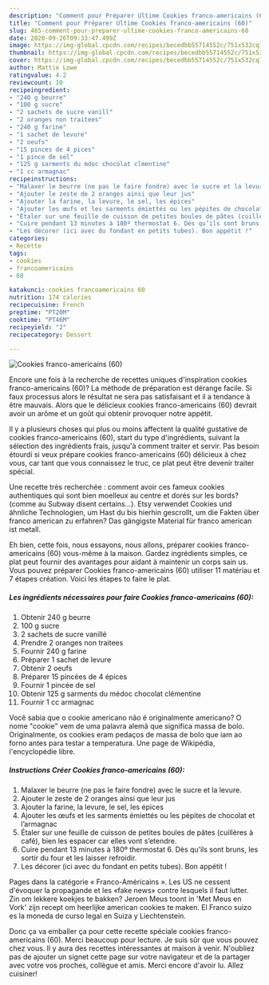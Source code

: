 ```yaml
---
description: "Comment pour Préparer Ultime Cookies franco-americains (60)"
title: "Comment pour Préparer Ultime Cookies franco-americains (60)"
slug: 465-comment-pour-preparer-ultime-cookies-franco-americains-60
date: 2020-09-26T09:33:47.499Z
image: https://img-global.cpcdn.com/recipes/becedbb55714552c/751x532cq70/cookies-franco-americains-60-photo-principale-de-la-recette.jpg
thumbnail: https://img-global.cpcdn.com/recipes/becedbb55714552c/751x532cq70/cookies-franco-americains-60-photo-principale-de-la-recette.jpg
cover: https://img-global.cpcdn.com/recipes/becedbb55714552c/751x532cq70/cookies-franco-americains-60-photo-principale-de-la-recette.jpg
author: Mattie Lowe
ratingvalue: 4.2
reviewcount: 10
recipeingredient:
- "240 g beurre"
- "100 g sucre"
- "2 sachets de sucre vanill"
- "2 oranges non traitees"
- "240 g farine"
- "1 sachet de levure"
- "2 oeufs"
- "15 pinces de 4 pices"
- "1 pince de sel"
- "125 g sarments du mdoc chocolat clmentine"
- "1 cc armagnac"
recipeinstructions:
- "Malaxer le beurre (ne pas le faire fondre) avec le sucre et la levure."
- "Ajouter le zeste de 2 oranges ainsi que leur jus"
- "Ajouter la farine, la levure, le sel, les épices"
- "Ajouter les œufs et les sarments émiettés ou les pépites de chocolat et l’armagnac"
- "Étaler sur une feuille de cuisson de petites boules de pâtes (cuillères à café), bien les espacer car elles vont s’etendre."
- "Cuire pendant 13 minutes à 180º thermostat 6. Dès qu’ils sont bruns, les sortir du four et les laisser refroidir."
- "Les décorer (ici avec du fondant en petits tubes). Bon appétit !"
categories:
- Recette
tags:
- cookies
- francoamericains
- 60

katakunci: cookies francoamericains 60 
nutrition: 174 calories
recipecuisine: French
preptime: "PT20M"
cooktime: "PT46M"
recipeyield: "2"
recipecategory: Dessert

---
```



![Cookies franco-americains (60)](https://img-global.cpcdn.com/recipes/becedbb55714552c/751x532cq70/cookies-franco-americains-60-photo-principale-de-la-recette.jpg)

Encore une fois à la recherche de recettes uniques d'inspiration cookies franco-americains (60)? La méthode de préparation est dérange facile. Si faux processus alors le résultat ne sera pas satisfaisant et il a tendance à être mauvais. Alors que le délicieux cookies franco-americains (60) devrait avoir un arôme et un goût qui obtenir provoquer notre appétit.

Il y a plusieurs choses qui plus ou moins affectent la qualité gustative de cookies franco-americains (60), start du type d'ingrédients, suivant la sélection des ingrédients frais, jusqu'à comment traiter et servir. Pas besoin étourdi si veux prépare cookies franco-americains (60) délicieux à chez vous, car tant que vous connaissez le truc, ce plat peut être devenir traiter spécial.

Une recette très recherchée : comment avoir ces fameux cookies authentiques qui sont bien moelleux au centre et dorés sur les bords? (comme au Subway disent certains…). Etsy verwendet Cookies und ähnliche Technologien, um Hast du bis hierhin gescrollt, um die Fakten über franco american zu erfahren? Das gängigste Material für franco american ist metall.


Eh bien, cette fois, nous essayons, nous allons, préparer cookies franco-americains (60) vous-même à la maison. Gardez ingrédients simples, ce plat peut fournir des avantages pour aidant à maintenir un corps sain us. Vous pouvez préparer Cookies franco-americains (60) utiliser 11 matériau et 7 étapes création. Voici les étapes to faire le plat.

<!--inarticleads1-->

##### Les ingrédients nécessaires pour faire Cookies franco-americains (60):

1. Obtenir 240 g beurre
1.  100 g sucre
1.  2 sachets de sucre vanillé
1. Prendre 2 oranges non traitees
1. Fournir 240 g farine
1. Préparer 1 sachet de levure
1. Obtenir 2 oeufs
1. Préparer 15 pincées de 4 épices
1. Fournir 1 pincée de sel
1. Obtenir 125 g sarments du médoc chocolat clémentine
1. Fournir 1 cc armagnac


Você sabia que o cookie americano não é originalmente americano? O nome &#34;cookie&#34; vem de uma palavra alemã que significa massa de bolo. Originalmente, os cookies eram pedaços de massa de bolo que iam ao forno antes para testar a temperatura. Une page de Wikipédia, l&#39;encyclopédie libre. 

<!--inarticleads2-->

##### Instructions Créer Cookies franco-americains (60):

1. Malaxer le beurre (ne pas le faire fondre) avec le sucre et la levure.
1. Ajouter le zeste de 2 oranges ainsi que leur jus
1. Ajouter la farine, la levure, le sel, les épices
1. Ajouter les œufs et les sarments émiettés ou les pépites de chocolat et l’armagnac
1. Étaler sur une feuille de cuisson de petites boules de pâtes (cuillères à café), bien les espacer car elles vont s’etendre.
1. Cuire pendant 13 minutes à 180º thermostat 6. Dès qu’ils sont bruns, les sortir du four et les laisser refroidir.
1. Les décorer (ici avec du fondant en petits tubes). Bon appétit !


Pages dans la catégorie « Franco-Américains ». Les US ne cessent d&#39;évoquer la propagande et les «fake news» contre lesquels il faut lutter. Zin om lekkere koekjes te bakken? Jeroen Meus toont in &#39;Met Meus en Vork&#39; zijn recept om heerlijke american cookies te maken. El Franco suizo es la moneda de curso legal en Suiza y Liechtenstein. 


Donc ça va emballer ça pour cette recette spéciale cookies franco-americains (60). Merci beaucoup pour lecture. Je suis sûr que vous pouvez chez vous. Il y aura des recettes  intéressantes at maison à venir. N'oubliez pas de ajouter un signet cette page sur votre navigateur et de la partager avec votre vos proches, collègue et amis. Merci encore d'avoir lu. Allez cuisiner!
